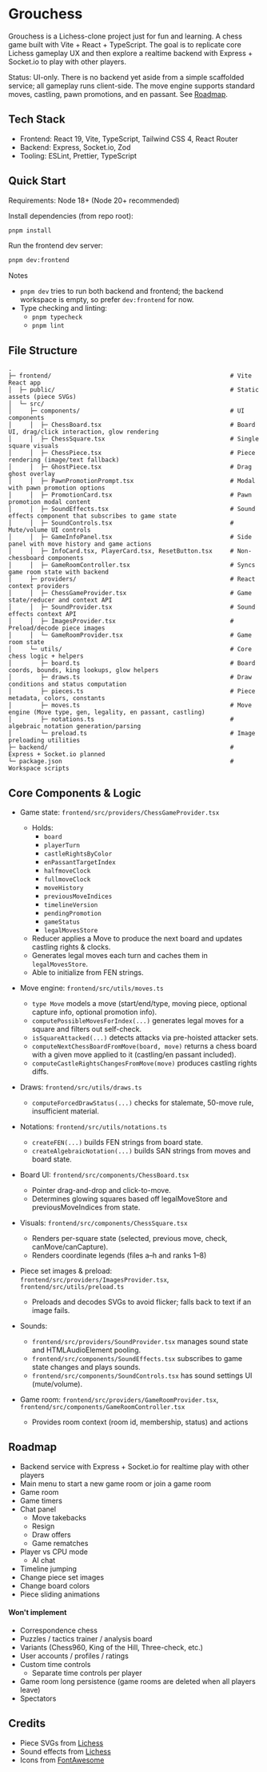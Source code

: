 # Grouchess

Grouchess is a Lichess-clone project just for fun and learning. A chess game built with Vite + React + TypeScript.
The goal is to replicate core Lichess gameplay UX and then explore a realtime backend with Express + Socket.io to play
with other players.

Status: UI-only. There is no backend yet aside from a simple scaffolded service; all gameplay runs client-side.
The move engine supports standard moves, castling, pawn promotions, and en passant. See [Roadmap](#roadmap).

## Tech Stack

- Frontend: React 19, Vite, TypeScript, Tailwind CSS 4, React Router
- Backend: Express, Socket.io, Zod
- Tooling: ESLint, Prettier, TypeScript

## Quick Start

Requirements: Node 18+ (Node 20+ recommended)

Install dependencies (from repo root):

```bash
pnpm install
```

Run the frontend dev server:

```bash
pnpm dev:frontend
```

Notes

- `pnpm dev` tries to run both backend and frontend; the backend workspace is empty, so prefer `dev:frontend` for now.
- Type checking and linting:
    - `pnpm typecheck`
    - `pnpm lint`

## File Structure

```
.
├─ frontend/                                                  # Vite React app
│  ├─ public/                                                 # Static assets (piece SVGs)
│  └─ src/
│     ├─ components/                                          # UI components
│     │  ├─ ChessBoard.tsx                                    # Board UI, drag/click interaction, glow rendering
│     │  ├─ ChessSquare.tsx                                   # Single square visuals
│     │  ├─ ChessPiece.tsx                                    # Piece rendering (image/text fallback)
│     │  ├─ GhostPiece.tsx                                    # Drag ghost overlay
│     │  ├─ PawnPromotionPrompt.tsx                           # Modal with pawn promotion options
│     │  ├─ PromotionCard.tsx                                 # Pawn promotion modal content
│     │  ├─ SoundEffects.tsx                                  # Sound effects component that subscribes to game state
│     │  ├─ SoundControls.tsx                                 # Mute/volume UI controls
│     │  ├─ GameInfoPanel.tsx                                 # Side panel with move history and game actions
│     │  ├─ InfoCard.tsx, PlayerCard.tsx, ResetButton.tsx     # Non-chessboard components
│     │  ├─ GameRoomController.tsx                            # Syncs game room state with backend
│     ├─ providers/                                           # React context providers
│     │  ├─ ChessGameProvider.tsx                             # Game state/reducer and context API
│     │  ├─ SoundProvider.tsx                                 # Sound effects context API
│     │  ├─ ImagesProvider.tsx                                # Preload/decode piece images
│     │  └─ GameRoomProvider.tsx                              # Game room state
│     └─ utils/                                               # Core chess logic + helpers
│        ├─ board.ts                                          # Board coords, bounds, king lookups, glow helpers
│        ├─ draws.ts                                          # Draw conditions and status computation
│        ├─ pieces.ts                                         # Piece metadata, colors, constants
│        ├─ moves.ts                                          # Move engine (Move type, gen, legality, en passant, castling)
│        ├─ notations.ts                                      # algebraic notation generation/parsing
│        └─ preload.ts                                        # Image preloading utilities
├─ backend/                                                   # Express + Socket.io planned
└─ package.json                                               # Workspace scripts
```

## Core Components & Logic

- Game state: `frontend/src/providers/ChessGameProvider.tsx`
    - Holds:
        - `board`
        - `playerTurn`
        - `castleRightsByColor`
        - `enPassantTargetIndex`
        - `halfmoveClock`
        - `fullmoveClock`
        - `moveHistory`
        - `previousMoveIndices`
        - `timelineVersion`
        - `pendingPromotion`
        - `gameStatus`
        - `legalMovesStore`
    - Reducer applies a Move to produce the next board and updates castling rights & clocks.
    - Generates legal moves each turn and caches them in `legalMovesStore`.
    - Able to initialize from FEN strings.

- Move engine: `frontend/src/utils/moves.ts`
    - `type Move` models a move (start/end/type, moving piece, optional capture info, optional promotion info).
    - `computePossibleMovesForIndex(...)` generates legal moves for a square and filters out self-check.
    - `isSquareAttacked(...)` detects attacks via pre-hoisted attacker sets.
    - `computeNextChessBoardFromMove(board, move)` returns a chess board with a given move applied to it
      (castling/en passant included).
    - `computeCastleRightsChangesFromMove(move)` produces castling rights diffs.

- Draws: `frontend/src/utils/draws.ts`
    - `computeForcedDrawStatus(...)` checks for stalemate, 50-move rule, insufficient material.

- Notations: `frontend/src/utils/notations.ts`
    - `createFEN(...)` builds FEN strings from board state.
    - `createAlgebraicNotation(...)` builds SAN strings from moves and board state.

- Board UI: `frontend/src/components/ChessBoard.tsx`
    - Pointer drag-and-drop and click-to-move.
    - Determines glowing squares based off legalMoveStore and previousMoveIndices from state.

- Visuals: `frontend/src/components/ChessSquare.tsx`
    - Renders per-square state (selected, previous move, check, canMove/canCapture).
    - Renders coordinate legends (files a–h and ranks 1–8)

- Piece set images & preload: `frontend/src/providers/ImagesProvider.tsx`, `frontend/src/utils/preload.ts`
    - Preloads and decodes SVGs to avoid flicker; falls back to text if an image fails.

- Sounds:
    - `frontend/src/providers/SoundProvider.tsx` manages sound state and HTMLAudioElement pooling.
    - `frontend/src/components/SoundEffects.tsx` subscribes to game state changes and plays sounds.
    - `frontend/src/components/SoundControls.tsx` has sound settings UI (mute/volume).

- Game room: `frontend/src/providers/GameRoomProvider.tsx`, `frontend/src/components/GameRoomController.tsx`
    - Provides room context (room id, membership, status) and actions

## Roadmap

- Backend service with Express + Socket.io for realtime play with other players
- Main menu to start a new game room or join a game room
- Game room
- Game timers
- Chat panel
    - Move takebacks
    - Resign
    - Draw offers
    - Game rematches
- Player vs CPU mode
    - AI chat
- Timeline jumping
- Change piece set images
- Change board colors
- Piece sliding animations

#### Won't implement

- Correspondence chess
- Puzzles / tactics trainer / analysis board
- Variants (Chess960, King of the Hill, Three-check, etc.)
- User accounts / profiles / ratings
- Custom time controls
    - Separate time controls per player
- Game room long persistence (game rooms are deleted when all players leave)
- Spectators

## Credits

- Piece SVGs from [Lichess](https://github.com/lichess-org/lila/tree/master/public/piece)
- Sound effects from [Lichess](https://github.com/lichess-org/lila/tree/master/public/sound/lisp)
- Icons from [FontAwesome](https://fontawesome.com)
